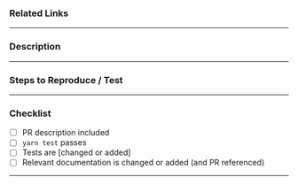 ### Related Links

---

### Description

---

### Steps to Reproduce / Test

---

### Checklist

- [ ] PR description included
- [ ] `yarn test` passes
- [ ] Tests are [changed or added]
- [ ] Relevant documentation is changed or added (and PR referenced)

---

